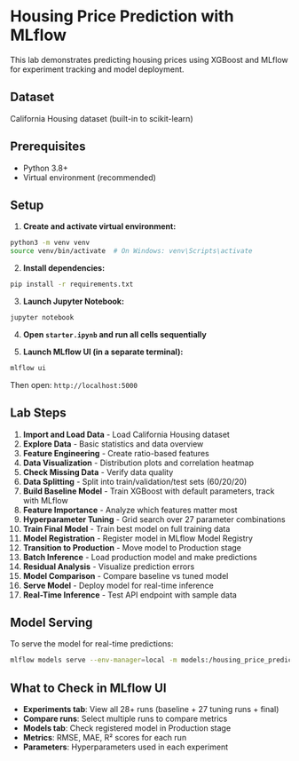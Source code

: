 # Housing Price Prediction with MLflow

This lab demonstrates predicting housing prices using XGBoost and MLflow for experiment tracking and model deployment.

## Dataset
California Housing dataset (built-in to scikit-learn)

## Prerequisites
- Python 3.8+
- Virtual environment (recommended)

## Setup

1. **Create and activate virtual environment:**
```bash
python3 -m venv venv
source venv/bin/activate  # On Windows: venv\Scripts\activate
```

2. **Install dependencies:**
```bash
pip install -r requirements.txt
```

3. **Launch Jupyter Notebook:**
```bash
jupyter notebook
```

4. **Open `starter.ipynb` and run all cells sequentially**

5. **Launch MLflow UI (in a separate terminal):**
```bash
mlflow ui
```
Then open: `http://localhost:5000`

## Lab Steps

1. **Import and Load Data** - Load California Housing dataset
2. **Explore Data** - Basic statistics and data overview
3. **Feature Engineering** - Create ratio-based features
4. **Data Visualization** - Distribution plots and correlation heatmap
5. **Check Missing Data** - Verify data quality
6. **Data Splitting** - Split into train/validation/test sets (60/20/20)
7. **Build Baseline Model** - Train XGBoost with default parameters, track with MLflow
8. **Feature Importance** - Analyze which features matter most
9. **Hyperparameter Tuning** - Grid search over 27 parameter combinations
10. **Train Final Model** - Train best model on full training data
11. **Model Registration** - Register model in MLflow Model Registry
12. **Transition to Production** - Move model to Production stage
13. **Batch Inference** - Load production model and make predictions
14. **Residual Analysis** - Visualize prediction errors
15. **Model Comparison** - Compare baseline vs tuned model
16. **Serve Model** - Deploy model for real-time inference
17. **Real-Time Inference** - Test API endpoint with sample data

## Model Serving

To serve the model for real-time predictions:
```bash
mlflow models serve --env-manager=local -m models:/housing_price_predictor/production -h 0.0.0.0 -p 5001
```

## What to Check in MLflow UI

- **Experiments tab**: View all 28+ runs (baseline + 27 tuning runs + final)
- **Compare runs**: Select multiple runs to compare metrics
- **Models tab**: Check registered model in Production stage
- **Metrics**: RMSE, MAE, R² scores for each run
- **Parameters**: Hyperparameters used in each experiment
